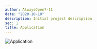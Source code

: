 ```yaml
---
author: AlwaysOpen7-11
date: "2020-10-10"
description: Initial project description
sec: 1
title: Application
---
```

![Application](post/images_files/Application.JPG)